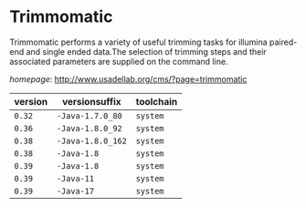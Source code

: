 # Trimmomatic

Trimmomatic performs a variety of useful trimming tasks for illumina   paired-end and single ended data.The selection of trimming steps and their associated   parameters are supplied on the command line.

*homepage*: <http://www.usadellab.org/cms/?page=trimmomatic>

version | versionsuffix | toolchain
--------|---------------|----------
``0.32`` | ``-Java-1.7.0_80`` | ``system``
``0.36`` | ``-Java-1.8.0_92`` | ``system``
``0.38`` | ``-Java-1.8.0_162`` | ``system``
``0.38`` | ``-Java-1.8`` | ``system``
``0.39`` | ``-Java-1.8`` | ``system``
``0.39`` | ``-Java-11`` | ``system``
``0.39`` | ``-Java-17`` | ``system``
